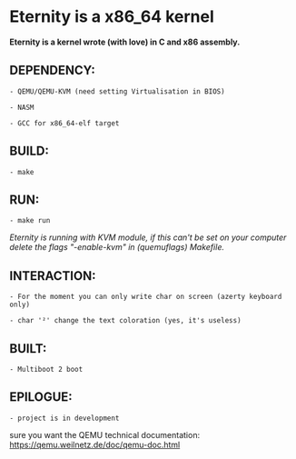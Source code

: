 # Eternity is a x86_64 kernel

**Eternity is a kernel wrote (with love) in C and x86 assembly.**

## DEPENDENCY:
    - QEMU/QEMU-KVM (need setting Virtualisation in BIOS)

    - NASM

    - GCC for x86_64-elf target

## BUILD:
    - make


## RUN:
    - make run
_Eternity is running with KVM module, if this can't be set on your computer delete the flags "-enable-kvm" in (quemuflags) Makefile._

## INTERACTION:
    - For the moment you can only write char on screen (azerty keyboard only)

    - char '²' change the text coloration (yes, it's useless)

## BUILT:
    - Multiboot 2 boot

## EPILOGUE:
    - project is in development

sure you want the QEMU technical documentation:
https://qemu.weilnetz.de/doc/qemu-doc.html
